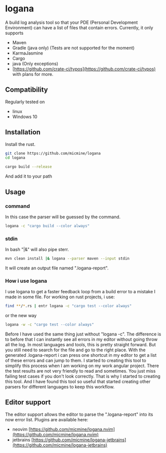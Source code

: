 # logana

A build log analysis tool so that your PDE (Personal Development Environment) can have a list of files that contain errors.
Currently, it only supports

-   Maven
-   Gradle (java only) (Tests are not supported for the moment)
-   KarmaJasmine
-   Cargo
-   java (Only exceptions)
-   [https://github.com/crate-ci/typos](https://github.com/crate-ci/typos)
    with plans for more.

## Compatibility

Regularly tested on

-   linux
-   Windows 10

## Installation

Install the rust.

```bash
git clone https://github.com/micmine/logana
cd logana

cargo build --release
```

And add it to your path

## Usage

### command

In this case the parser will be guessed by the command.

```bash
logana -c "cargo build --color always"
```

### stdin

In bash "|&" will also pipe sterr.

```bash
mvn clean install |& logana --parser maven --input stdin
```

It will create an output file named ".logana-report".

### How i use logana

I use logana to get a faster feedback loop from a build error to a mistake I made in some file.
For working on rust projects, i use:

```bash
find **/*.rs | entr logana -c "cargo test --color always"
```
or the new way
```bash
logana -w -c "cargo test --color always"
```
Before I have used the same thing just without "logana -c". The difference is to before that I can instantly see all errors in my editor without going throw all the log. In most languages and tools, this is pretty straight forward. But you still need to search for the file and go to the right place. With the generated .logana-report i can press one shortcut in my editor to get a list of these errors and can jump to them.
I started to creating this tool to simplify this process when I am working on my work angular project. There the test results are not very friendly to read and sometimes. You just miss failing test cases if you don't look correctly. That is why I started to creating this tool. And I have found this tool so useful that started creating other parsers for different languages to keep this workflow.

## Editor support

The editor support allows the editor to parse the ".logana-report" into its now error list.
Plugins are available here:

-   neovim [https://github.com/micmine/logana.nvim](https://github.com/micmine/logana.nvim)
-   jetbrains [https://github.com/micmine/logana-jetbrains](https://github.com/micmine/logana-jetbrains)
